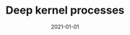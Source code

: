 ---
title: "Deep kernel processes"
collection: publications
category: ml
permalink: /publication/2020-01-01-deep-kernel
excerpt: 'This paper introduces deep kernel processes, a new class of probabilistic models.'
date: 2021-01-01
venue: 'ICML'
citation: 'Aitchison L, Yang AX, Ober SW. (2021). &quot;Deep kernel processes.&quot; <i>ICML</i>.'
--- 